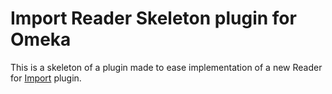 # Import Reader Skeleton plugin for Omeka

This is a skeleton of a plugin made to ease implementation of a new Reader for
[Import] plugin.

[Import]: https://omeka.org/classic/plugins/Import/
